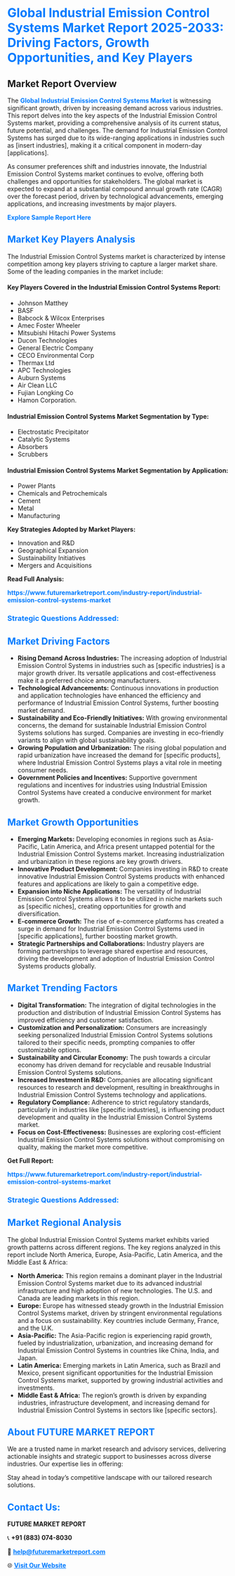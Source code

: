 <h1 style="color: #007BFF;">Global Industrial Emission Control Systems Market Report 2025-2033: Driving Factors, Growth Opportunities, and Key Players</h1>

<section id="overview">
<h2>Market Report Overview</h2>
<p>The <a href="https://www.futuremarketreport.com/industry-report/industrial-emission-control-systems-market" style="color: #007BFF; text-decoration: none;"><strong>Global Industrial Emission Control Systems Market</strong></a> is witnessing significant growth, driven by increasing demand across various industries. This report delves into the key aspects of the Industrial Emission Control Systems market, providing a comprehensive analysis of its current status, future potential, and challenges. The demand for Industrial Emission Control Systems has surged due to its wide-ranging applications in industries such as [insert industries], making it a critical component in modern-day [applications].</p>
<p>As consumer preferences shift and industries innovate, the Industrial Emission Control Systems market continues to evolve, offering both challenges and opportunities for stakeholders. The global market is expected to expand at a substantial compound annual growth rate (CAGR) over the forecast period, driven by technological advancements, emerging applications, and increasing investments by major players.</p>
</section>

<section id="overview">
<p><a href="https://www.futuremarketreport.com/request-sample/reportId=60142" style="color: #007BFF; text-decoration: none;"><strong>Explore Sample Report Here</strong></a></p>
</section>

<section id="key-players">
<h2 style="color: #007BFF;">Market Key Players Analysis</h2>
<p>The Industrial Emission Control Systems market is characterized by intense competition among key players striving to capture a larger market share. Some of the leading companies in the market include:</p>
<h4>Key Players Covered in the Industrial Emission Control Systems Report:</h4>
<ul><li>Johnson Matthey</li><li>BASF</li><li>Babcock &amp; Wilcox Enterprises</li><li>Amec Foster Wheeler</li><li>Mitsubishi Hitachi Power Systems</li><li>Ducon Technologies</li><li>General Electric Company</li><li>CECO Environmental Corp</li><li>Thermax Ltd</li><li>APC Technologies</li><li>Auburn Systems</li><li>Air Clean LLC</li><li>Fujian Longking Co</li><li>Hamon Corporation.</li></ul>
<h4>Industrial Emission Control Systems Market Segmentation by Type:</h4>
<ul><li>Electrostatic Precipitator</li><li>Catalytic Systems</li><li>Absorbers</li><li>Scrubbers</li></ul>

<h4>Industrial Emission Control Systems Market Segmentation by Application:</h4>
<ul><li>Power Plants</li><li>Chemicals and Petrochemicals</li><li>Cement</li><li>Metal</li><li>Manufacturing</li></ul>
<p><strong>Key Strategies Adopted by Market Players:</strong></p>
<ul>
<li>Innovation and R&D</li>
<li>Geographical Expansion</li>
<li>Sustainability Initiatives</li>
<li>Mergers and Acquisitions</li>
</ul>
</section>

<section>
<p><strong>Read Full Analysis: </strong></p><a href="https://www.futuremarketreport.com/industry-report/industrial-emission-control-systems-market" style="color: #007BFF; text-decoration: none;"><strong>https://www.futuremarketreport.com/industry-report/industrial-emission-control-systems-market</strong></a>
<h3 style="color: #007BFF;">Strategic Questions Addressed:</h3>
</section>

<section id="driving-factors">
<h2 style="color: #007BFF;">Market Driving Factors</h2>
<ul>
<li><strong>Rising Demand Across Industries:</strong> The increasing adoption of Industrial Emission Control Systems in industries such as [specific industries] is a major growth driver. Its versatile applications and cost-effectiveness make it a preferred choice among manufacturers.</li>
<li><strong>Technological Advancements:</strong> Continuous innovations in production and application technologies have enhanced the efficiency and performance of Industrial Emission Control Systems, further boosting market demand.</li>
<li><strong>Sustainability and Eco-Friendly Initiatives:</strong> With growing environmental concerns, the demand for sustainable Industrial Emission Control Systems solutions has surged. Companies are investing in eco-friendly variants to align with global sustainability goals.</li>
<li><strong>Growing Population and Urbanization:</strong> The rising global population and rapid urbanization have increased the demand for [specific products], where Industrial Emission Control Systems plays a vital role in meeting consumer needs.</li>
<li><strong>Government Policies and Incentives:</strong> Supportive government regulations and incentives for industries using Industrial Emission Control Systems have created a conducive environment for market growth.</li>
</ul>
</section>

<section id="growth-opportunities">
<h2 style="color: #007BFF;">Market Growth Opportunities</h2>
<ul>
<li><strong>Emerging Markets:</strong> Developing economies in regions such as Asia-Pacific, Latin America, and Africa present untapped potential for the Industrial Emission Control Systems market. Increasing industrialization and urbanization in these regions are key growth drivers.</li>
<li><strong>Innovative Product Development:</strong> Companies investing in R&D to create innovative Industrial Emission Control Systems products with enhanced features and applications are likely to gain a competitive edge.</li>
<li><strong>Expansion into Niche Applications:</strong> The versatility of Industrial Emission Control Systems allows it to be utilized in niche markets such as [specific niches], creating opportunities for growth and diversification.</li>
<li><strong>E-commerce Growth:</strong> The rise of e-commerce platforms has created a surge in demand for Industrial Emission Control Systems used in [specific applications], further boosting market growth.</li>
<li><strong>Strategic Partnerships and Collaborations:</strong> Industry players are forming partnerships to leverage shared expertise and resources, driving the development and adoption of Industrial Emission Control Systems products globally.</li>
</ul>
</section>

<section id="trending-factors">
<h2 style="color: #007BFF;">Market Trending Factors</h2>
<ul>
<li><strong>Digital Transformation:</strong> The integration of digital technologies in the production and distribution of Industrial Emission Control Systems has improved efficiency and customer satisfaction.</li>
<li><strong>Customization and Personalization:</strong> Consumers are increasingly seeking personalized Industrial Emission Control Systems solutions tailored to their specific needs, prompting companies to offer customizable options.</li>
<li><strong>Sustainability and Circular Economy:</strong> The push towards a circular economy has driven demand for recyclable and reusable Industrial Emission Control Systems solutions.</li>
<li><strong>Increased Investment in R&D:</strong> Companies are allocating significant resources to research and development, resulting in breakthroughs in Industrial Emission Control Systems technology and applications.</li>
<li><strong>Regulatory Compliance:</strong> Adherence to strict regulatory standards, particularly in industries like [specific industries], is influencing product development and quality in the Industrial Emission Control Systems market.</li>
<li><strong>Focus on Cost-Effectiveness:</strong> Businesses are exploring cost-efficient Industrial Emission Control Systems solutions without compromising on quality, making the market more competitive.</li>
</ul>
</section>

<section>
<p><strong>Get Full Report: </strong></p><a href="https://www.futuremarketreport.com/industry-report/industrial-emission-control-systems-market" style="color: #007BFF; text-decoration: none;"><strong>https://www.futuremarketreport.com/industry-report/industrial-emission-control-systems-market</strong></a>
<h3 style="color: #007BFF;">Strategic Questions Addressed:</h3>
</section>


<section id="regional-analysis">
<h2 style="color: #007BFF;">Market Regional Analysis</h2>
<p>The global Industrial Emission Control Systems market exhibits varied growth patterns across different regions. The key regions analyzed in this report include North America, Europe, Asia-Pacific, Latin America, and the Middle East & Africa:</p>
<ul>
<li><strong>North America:</strong> This region remains a dominant player in the Industrial Emission Control Systems market due to its advanced industrial infrastructure and high adoption of new technologies. The U.S. and Canada are leading markets in this region.</li>
<li><strong>Europe:</strong> Europe has witnessed steady growth in the Industrial Emission Control Systems market, driven by stringent environmental regulations and a focus on sustainability. Key countries include Germany, France, and the U.K.</li>
<li><strong>Asia-Pacific:</strong> The Asia-Pacific region is experiencing rapid growth, fueled by industrialization, urbanization, and increasing demand for Industrial Emission Control Systems in countries like China, India, and Japan.</li>
<li><strong>Latin America:</strong> Emerging markets in Latin America, such as Brazil and Mexico, present significant opportunities for the Industrial Emission Control Systems market, supported by growing industrial activities and investments.</li>
<li><strong>Middle East & Africa:</strong> The region’s growth is driven by expanding industries, infrastructure development, and increasing demand for Industrial Emission Control Systems in sectors like [specific sectors].</li>
</ul>
</section>

<footer>
<h2 style="color: #007BFF;">About FUTURE MARKET REPORT</h2>
<p>We are a trusted name in market research and advisory services, delivering actionable insights and strategic support to businesses across diverse industries. Our expertise lies in offering:</p>

<p>Stay ahead in today’s competitive landscape with our tailored research solutions.</p>

<h2 style="color: #007BFF;">Contact Us:</h2>
<p><strong>FUTURE MARKET REPORT</strong></p>
<p>📞 <strong>+91 (883) 074-8030</strong></p>
<p>📧 <strong><a href="mailto:help@futuremarketreport.com" style="color: #007BFF;">help@futuremarketreport.com</a></strong></p>
<p>🌐 <strong><a href="https://www.futuremarketreport.com/" style="color: #007BFF;">Visit Our Website</a></strong></p>
</footer>